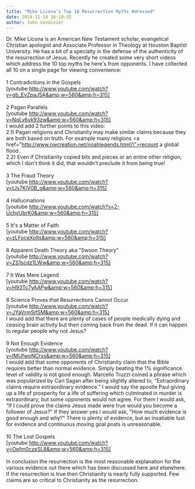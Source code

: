 ```yaml
---
title: "Mike Licona's Top 10 Resurrection Myths Adressed"
date: 2014-11-14 16:10:32
author: John Vandivier
---
```




Dr. Mike Licona is an American New Testament scholar, evangelical Christian apologist and Associate Professor in Theology at Houston Baptist University. He has a bit of a specialty in the defense of the authenticity of the resurrection of Jesus. Recently he created some very short videos which address the 10 top myths he here's from opponents. I have collected all 10 on a single page for viewing convenience:<br /><br />1 Contradictions in the Gospels<br />[youtube http://www.youtube.com/watch?v=gb_EvZpaJ5A&amp;w=560&amp;h=315]<br /><br />2 Pagan Parallels<br />[youtube http://www.youtube.com/watch?v=NqLy6vk93zw&amp;w=560&amp;h=315]<br />I would add 2 further points to this video:<br />2.1) Pagan religions and Christianity may make similar claims because they are both based on truth. For example many religions <a href=\"http://www.nwcreation.net/noahlegends.html/\">recount a global flood</a>.<br />2.2) Even if Christianity copied bits and pieces or an entire other religion, which I don't think it did, that wouldn't preclude it from being true!<br /><br />3 The Fraud Theory<br />[youtube http://www.youtube.com/watch?v=tJs7KiV0B_g&amp;w=560&amp;h=315]<br /><br />4 Hallucinations<br />[youtube http://www.youtube.com/watch?v=2-UchyUbrK0&amp;w=560&amp;h=315]<br /><br />5 It's a Matter of Faith<br />[youtube http://www.youtube.com/watch?v=zLFoceXoIts&amp;w=560&amp;h=315]<br /><br />6 Apparent Death Theory aka \"Swoon Theory\"<br />[youtube http://www.youtube.com/watch?v=ZS1scdz1LWw&amp;w=560&amp;h=315]<br /><br />7 It Was Mere Legend<br />[youtube http://www.youtube.com/watch?v=H93Tc7yAAPw&amp;w=560&amp;h=315]<br /><br />8 Science Proves that Resurrections Cannot Occur<br />[youtube http://www.youtube.com/watch?v=JYaVrmSjfSM&amp;w=560&amp;h=315]<br />I would add that there are plenty of cases of people medically dying and ceasing brain activity but then coming back from the dead. If it can happen to regular people why not Jesus?<br /><br />9 Not Enough Evidence<br />[youtube http://www.youtube.com/watch?v=IMUfwpNCrxs&amp;w=560&amp;h=315]<br />I would add that some opponents of Christianity claim that the Bible requires better than normal evidence. Simply beating the 1% significance level of validity is not good enough. Marcello Truzzi coined a phrase which was popularized by Carl Sagan after being slightly altered to, \"Extraordinary claims require extraordinary evidence.\" I would say the apostle Paul giving up a life of prosperity for a life of suffering which culminated in murder is extraordinary, but some opponents would not agree. For them I would ask, \"If I could prove the claims Jesus made were true would you become a follower of Jesus?\" If they answer yes I would ask, \"How much evidence is good enough and why?\" There is plenty of evidence, but an insatiable lust for evidence and continuous moving goal posts is unreasonable.<br /><br />10 The Lost Gospels<br />[youtube http://www.youtube.com/watch?v=Oefm0czeSL8&amp;w=560&amp;h=315]<br /><br />In conclusion the resurrection is the most reasonable explanation for the various evidence out there which has been discussed here and elsewhere. If the resurrection is true then Christianity is nearly fully supported. Few claims are so critical to Christianity as the resurrection.<br />